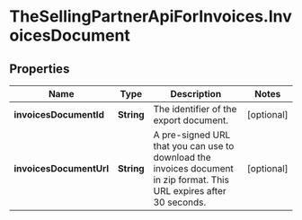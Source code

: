 # TheSellingPartnerApiForInvoices.InvoicesDocument

## Properties

Name | Type | Description | Notes
------------ | ------------- | ------------- | -------------
**invoicesDocumentId** | **String** | The identifier of the export document. | [optional] 
**invoicesDocumentUrl** | **String** | A pre-signed URL that you can use to download the invoices document in zip format. This URL expires after 30 seconds. | [optional] 


